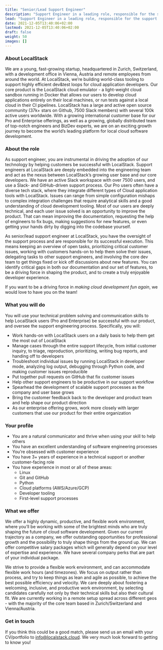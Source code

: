 ```yaml
---
title: "Senior/Lead Support Engineer"
description: "Support Engineer in a leading role, responsible for the support process and its successful execution."
lead: "Support Engineer in a leading role, responsible for the support process and its successful execution."
date: 2021-12-05T13:40:06+02:00
lastmod: 2021-12-05T13:40:06+02:00
draft: false
weight: 50
images: []
---
```


### About LocalStack

We are a young, fast-growing startup, headquartered in Zurich, Switzerland, with a development office in Vienna, Austria and remote employees from around the world. At LocalStack, we’re building world-class tooling to support highly efficient dev&test loops for cloud application developers. Our core product is the LocalStack cloud emulator - a light-weight cloud sandbox running in Docker that allows our users to develop cloud applications entirely on their local machines, or run tests against a local cloud in their CI pipelines. LocalStack has a large and active open source community (37k+ stars on Github, 7500 Slack members) with several 100k active users worldwide. With a growing international customer base for our Pro and Enterprise offerings, as well as a growing, globally distributed team of top-notch engineers and BizDev experts, we are on an exciting growth journey to become the world’s leading platform for local cloud software development.

### About the role

As support engineer, you are instrumental in driving the adoption of our technology by helping customers be successful with LocalStack. Support engineers at LocalStack are deeply embedded into the engineering team and act as the nexus between LocalStack’s growing user base and our core developers. We have an active Slack workspace with over 7500 users, and use a Slack- and GitHub-driven support process. Our Pro users often have a diverse tech stack, where they integrate different types of Cloud application tools with LocalStack. Issues can range from simple configuration mishaps to complex integration challenges that require analytical skills and a good understanding of cloud development tooling. Most of our users are deeply technical, and each user issue solved is an opportunity to improve the product. That can mean improving the documentation, requesting the help of engineers to fix bugs, making suggestions for new features, or even getting your hands dirty by digging into the codebase yourself.

As senior/lead support engineer at LocalStack, you have the oversight of the support process and are responsible for its successful execution. This means keeping an overview of open tasks, prioritizing critical customer issues, working with customers hands-on to help them solve their issues, delegating tasks to other support engineers, and involving the core dev team to get things fixed or kick off discussions about new features. You can identify critical gaps in both our documentation and our set of features, to be a driving force in shaping the product, and to create a truly enjoyable developer experience.

If you want to be a driving force in _making cloud development fun again_, we would love to have you on the team!

### What you will do

You will use your technical problem solving and communication skills to help LocalStack users (Pro and Enterprise) be successful with our product, and oversee the support engineering process. Specifically, you will:

* Work hands-on with LocalStack users on a daily basis to help them get the most out of LocalStack
* Manage cases through the entire support lifecycle, from initial customer inquiry, to triage, reproduction, prioritizing, writing bug reports, and handing off to developers
* Troubleshoot individual issues by running LocalStack in developer mode, analyzing log output, debugging through Python code, and making customer issues reproducible
* Put together pull requests on GitHub that fix customer issues
* Help other support engineers to be productive in our support workflow
* Spearhead the development of scalable support processes as the company and user base grows
* Bring the customer feedback back to the developer and product team and help shape our product direction
* As our enterprise offering grows, work more closely with larger customers that use our product for their entire organization


### Your profile

* You are a natural communicator and thrive when using your skill to help others
* You have an excellent understanding of software engineering processes
* You’re obsessed with customer experience
* You have 3+ years of experience in a technical support or another customer-facing role
* You have experience in most or all of these areas:
  * Linux
  * Git and GitHub
  * Python
  * Cloud platforms (AWS/Azure/GCP)
  * Developer tooling
  * First-level support processes


### What we offer

We offer a highly dynamic, productive, and flexible work environment, where you’ll be working with some of the brightest minds who are truly shaping the future of cloud software development. Given our current trajectory as a company, we offer outstanding opportunities for professional growth and the possibility to truly shape things from the ground up. We can offer competitive salary packages which will generally depend on your level of expertise and experience. We have several company perks that are part of your individual package.

We strive to provide a flexible work environment, and can accommodate flexible work hours (and timezones). We focus on output rather than process, and try to keep things as lean and agile as possible, to achieve the best possible efficiency and velocity. We care deeply about fostering a welcoming, inclusive, and productive work environment, by selecting candidates carefully not only by their technical skills but also their cultural fit. We are currently working in a remote setup spread across different geos - with the majority of the core team based in Zurich/Switzerland and Vienna/Austria.

### Get in touch

If you think this could be a good match, please send us an email with your CV/portfolio to info@localstack.cloud.
We very much look forward to getting to know you!
